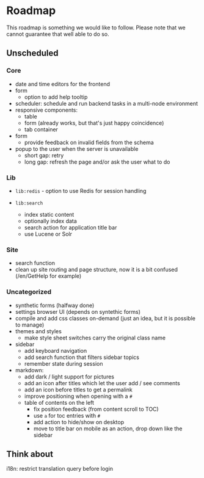 # Roadmap

This roadmap is something we would like to follow. Please note that we cannot guarantee that well able to do so.

## Unscheduled

### Core

* date and time editors for the frontend
* form
  * option to add help tooltip
* scheduler: schedule and run backend tasks in a multi-node environment
* responsive components:
  * table
  * form (already works, but that's just happy coincidence)
  * tab container
* form
  * provide feedback on invalid fields from the schema
* popup to the user when the server is unavailable
  * short gap: retry
  * long gap: refresh the page and/or ask the user what to do

### Lib

* `lib:redis` - option to use Redis for session handling

* `lib:search`
  * index static content
  * optionally index data
  * search action for application title bar
  * use Lucene or Solr

### Site

* search function
* clean up site routing and page structure, now it is a bit confused (/en/GetHelp for example)

### Uncategorized

* synthetic forms (halfway done)
* settings browser UI (depends on syntethic forms)
* compile and add css classes on-demand (just an idea, but it is possible to manage)
* themes and styles
    * make style sheet switches carry the original class name
* sidebar
    * add keyboard navigation
    * add search function that filters sidebar topics
    * remember state during session
* markdown:
    * add dark / light support for pictures
    * add an icon after titles which let the user add / see comments
    * add an icon before titles to get a permalink
    * improve positioning when opening with a `#`
    * table of contents on the left
        * fix position feedback (from content scroll to TOC)
        * use `a` for toc entries with `#`
        * add action to hide/show on desktop
        * move to title bar on mobile as an action, drop down like the sidebar

## Think about

i18n: restrict translation query before login


